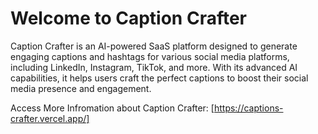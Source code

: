 # Welcome to Caption Crafter 

Caption Crafter is an AI-powered SaaS platform designed to generate engaging captions and hashtags for various social media platforms, including LinkedIn, Instagram, TikTok, and more. With its advanced AI capabilities, it helps users craft the perfect captions to boost their social media presence and engagement.

Access More Infromation about Caption Crafter:
[https://captions-crafter.vercel.app/]